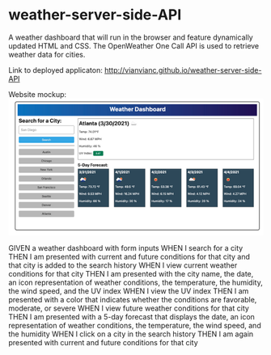 # weather-server-side-API

A weather dashboard that will run in the browser and feature dynamically updated HTML and CSS.
The OpenWeather One Call API is used to retrieve weather data for cities.

Link to deployed applicaton:
http://vianvianc.github.io/weather-server-side-API

Website mockup:
![mockup](assets/images/weather.png)

GIVEN a weather dashboard with form inputs
WHEN I search for a city
THEN I am presented with current and future conditions for that city and that city is added to the search history
WHEN I view current weather conditions for that city
THEN I am presented with the city name, the date, an icon representation of weather conditions, the temperature, the humidity, the wind speed, and the UV index
WHEN I view the UV index
THEN I am presented with a color that indicates whether the conditions are favorable, moderate, or severe
WHEN I view future weather conditions for that city
THEN I am presented with a 5-day forecast that displays the date, an icon representation of weather conditions, the temperature, the wind speed, and the humidity
WHEN I click on a city in the search history
THEN I am again presented with current and future conditions for that city
